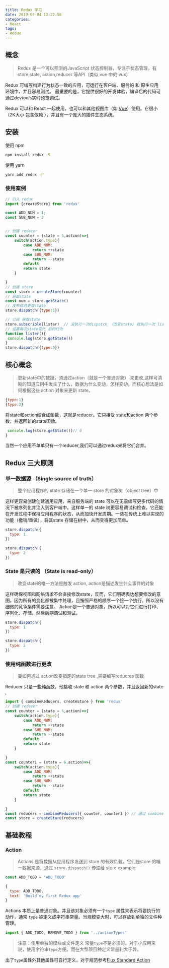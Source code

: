 ```yaml
---
title: Redux 学习
date: 2019-08-04 12:22:58
categories:
- React
tags:
- Redux
---
```


## 概念
> Redux 是一个可以预测的JavaScript 状态控制器，专注于状态管理，有store,state, action,reducer 等API（类似 vue 中的 vux）

Redux 可编写构建行为状态一致的应用，可运行在客户端、服务的 和 原生应用 环境中，并且容易测试。 最重要的是，它提供很好的开发体验，编译后的代码可通过devtools实时预览调试。

Redux 可以和 React 一起使用，也可以和其他视图库（如 [Vue](https://cn.vuejs.org/v2/guide/installation.html)）使用。它很小（2K大小 包含依赖 ），并且有一个庞大的插件生态系统。



## 安装
使用 npm
```bash
npm install redux -S
```
使用 yarn

```bash
yarn add redux -P
```

### 使用案例

```javascript
// 引入 redux
import {createStore} from 'redux'

const ADD_NUM = 1;
const SUB_NUM = 2


// 创建 redecer
const counter = (state = 6,action)=>{
    switch(action.type){
        case ADD_NUM:
            return ++state
        case SUB_NUM:
            return --state
        default
        return state
    }

}
// 创建 store
const store = createStore(counter)
// 获取state
const num = store.getState()
// 发布信息更改state
store.dispatch({type:1})

// 订阅 获取state
store.subscrible(lister)  // 没执行一次dispatch （改变state) 就执行一次 lister 方法
// 设置每次state变化 后的行为
function lister(){
 console.log(store.getState())
}
store.dispatch({type:0})

```

## 核心概念
> 更新state中的数据，须通过action（就是一个普通对象） 来更改,这样可清晰的知道应用中发生了什么，数据为什么变动，怎样变动。而核心想法是如何根据这些 action 对象来更新 state。
```javascript
{type:1}
{type:2}
```

将state和action结合成函数，这就是reducer。它只接受 state和action 两个参数，并返回新的state函数。

```javascript
 console.log(store.getState())// 6
}
```
当然一个应用不单单只有一个reducer,我们可以通过redux来将它们合并。

## Redux 三大原则


### 单一数据源 （Single source of truth）
> 整个应用程序的 state 存储在一个单一 store 的对象树（object tree）中

这样更容易创建创建通用应用，来自服务端的 state 可以在无需编写更多代码的情况下被序列化并注入到客户端中。这样单一的 state 树更容易调试和检查。它还能在开发过程中保持应用程序的状态，从而加快开发周期。一些在传统上难以实现的功能（撤销/重做），将其state 存储在树中，从而变得更加简单。
```javascript
store.dispatch({
  type: 1
})

store.dispatch({
  type: 2
})
```
### State 是只读的 （State is read-only）
> 改变state的唯一方法是触发 action, action是描述发生什么事件的对象

这样确保视图和网络请求不会直接修改state，反而，它们明确表达想要修改的意图。因为所有的变化都被集中处理，且按照严格的顺序一个接一个执行。所以没有细微的竞争条件需要注意。 Action是一个普通对象，所以可以对它们进行打印、序列化、存储，然后后期调试和测试。
```javascript
store.dispatch({
  type: 1
})

store.dispatch({
  type: 2
})
```

### 使用纯函数进行更改
> 要如何通过 action改变指定的state tree ,需要编写reducres 函数

Reducer 只是一些纯函数，他接收 state 和 action 两个参数，并且返回新的state ,
```javascript
import { combineReducers, createStore } from 'redux'
// 创建 redecer
const counter = (state = 6,action)=>{
    switch(action.type){
        case ADD_NUM:
            return ++state
        case SUB_NUM:
            return --state
        default
        return state
    }

}
const counter1 = (state = 6,action)=>{
    switch(action.type){
        case ADD_NUM:
            return ++state
        case SUB_NUM:
            return --state
        default
        return state
    }

}
const reducers = combineReducers({ counter, counter1 }) // 通过 combineReducers 合并reducer
const store = createStore(reducers)
```

## 基础教程

### Action
> Actions 是将数据从应用程序发送到 store 的有效负载。它们是store 的唯一数据来源，通过 `store.dispatch()` 传递给 store
example:

```javascript
const ADD_TODO = 'ADD_TODO'

{
  type: ADD_TODO,
  text: 'Build my first Redux app'
}
```
Actions 本质上是普通对象。并且该对象必须有一个`type` 属性来表示将要执行的动作，通常 `type` 被定义成字符串常量。当规模变大时，可以存放到单独的文件种管理。
```javascript
import { ADD_TODO, REMOVE_TODO } from '../actionTypes'
```
> 注意：使用单独的模块或文件定义 常量`type`不是必须的，对于小应用来说，使用字符串`type`方便。而在大型项目种定义常量利大于弊。

出了`type`属性外其他属性可自行定义，对于规范参考[Flux Standard Action](https://github.com/redux-utilities/flux-standard-action)